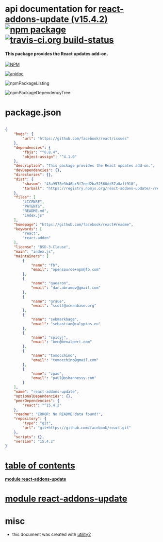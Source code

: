 # api documentation for  [react-addons-update (v15.4.2)](https://github.com/facebook/react#readme)  [![npm package](https://img.shields.io/npm/v/npmdoc-react-addons-update.svg?style=flat-square)](https://www.npmjs.org/package/npmdoc-react-addons-update) [![travis-ci.org build-status](https://api.travis-ci.org/npmdoc/node-npmdoc-react-addons-update.svg)](https://travis-ci.org/npmdoc/node-npmdoc-react-addons-update)
#### This package provides the React updates add-on.

[![NPM](https://nodei.co/npm/react-addons-update.png?downloads=true)](https://www.npmjs.com/package/react-addons-update)

[![apidoc](https://npmdoc.github.io/node-npmdoc-react-addons-update/build/screenCapture.buildNpmdoc.browser._2Fhome_2Ftravis_2Fbuild_2Fnpmdoc_2Fnode-npmdoc-react-addons-update_2Ftmp_2Fbuild_2Fapidoc.html.png)](https://npmdoc.github.io/node-npmdoc-react-addons-update/build/apidoc.html)

![npmPackageListing](https://npmdoc.github.io/node-npmdoc-react-addons-update/build/screenCapture.npmPackageListing.svg)

![npmPackageDependencyTree](https://npmdoc.github.io/node-npmdoc-react-addons-update/build/screenCapture.npmPackageDependencyTree.svg)



# package.json

```json

{
    "bugs": {
        "url": "https://github.com/facebook/react/issues"
    },
    "dependencies": {
        "fbjs": "^0.8.4",
        "object-assign": "^4.1.0"
    },
    "description": "This package provides the React updates add-on.",
    "devDependencies": {},
    "directories": {},
    "dist": {
        "shasum": "43a9578e3b46bc5f7eed2ba52560dd57a8aff918",
        "tarball": "https://registry.npmjs.org/react-addons-update/-/react-addons-update-15.4.2.tgz"
    },
    "files": [
        "LICENSE",
        "PATENTS",
        "README.md",
        "index.js"
    ],
    "homepage": "https://github.com/facebook/react#readme",
    "keywords": [
        "react",
        "react-addon"
    ],
    "license": "BSD-3-Clause",
    "main": "index.js",
    "maintainers": [
        {
            "name": "fb",
            "email": "opensource+npm@fb.com"
        },
        {
            "name": "gaearon",
            "email": "dan.abramov@gmail.com"
        },
        {
            "name": "graue",
            "email": "scott@oceanbase.org"
        },
        {
            "name": "sebmarkbage",
            "email": "sebastian@calyptus.eu"
        },
        {
            "name": "spicyj",
            "email": "ben@benalpert.com"
        },
        {
            "name": "tomocchino",
            "email": "tomocchino@gmail.com"
        },
        {
            "name": "zpao",
            "email": "paul@oshannessy.com"
        }
    ],
    "name": "react-addons-update",
    "optionalDependencies": {},
    "peerDependencies": {
        "react": "^15.4.2"
    },
    "readme": "ERROR: No README data found!",
    "repository": {
        "type": "git",
        "url": "git+https://github.com/facebook/react.git"
    },
    "scripts": {},
    "version": "15.4.2"
}
```



# <a name="apidoc.tableOfContents"></a>[table of contents](#apidoc.tableOfContents)

#### [module react-addons-update](#apidoc.module.react-addons-update)



# <a name="apidoc.module.react-addons-update"></a>[module react-addons-update](#apidoc.module.react-addons-update)



# misc
- this document was created with [utility2](https://github.com/kaizhu256/node-utility2)
